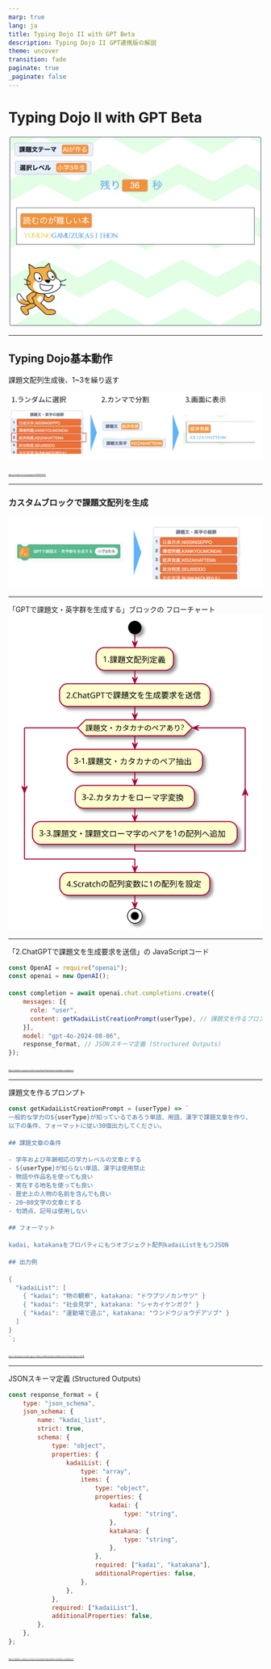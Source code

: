 ```yaml
---
marp: true
lang: ja
title: Typing Dojo II with GPT Beta
description: Typing Dojo II GPT連携版の解説
theme: uncover
transition: fade
paginate: true
_paginate: false
---
```


# Typing Dojo II with GPT Beta

![bg opacity width:800](assets/typing-dojo-background.png)

---

## Typing Dojo基本動作
課題文配列生成後、1~3を繰り返す

![width:1100](assets/typing-dojo-summary.png)

<span style="font-size: 25%;">
<a href="https://scratch.mit.edu/projects/1036221510/">https://scratch.mit.edu/projects/1036221510/</a>
</span>


---

### カスタムブロックで課題文配列を生成

![width:1100](assets/customblock-for-gpt.png)

---

「GPTで課題文・英字群を生成する」ブロックの
フローチャート
![width:400](assets/flowchart-get-kadai-list-with-gpt.svg)

---

「2.ChatGPTで課題文を生成要求を送信」の
JavaScriptコード


```js
const OpenAI = require("openai");
const openai = new OpenAI();

const completion = await openai.chat.completions.create({
    messages: [{ 
      role: "user", 
      content: getKadaiListCreationPrompt(userType), // 課題文を作るプロンプト
    }],
    model: "gpt-4o-2024-08-06",
    response_format, // JSONスキーマ定義 (Structured Outputs)
});
```

<span style="font-size: 25%;">
<a href="https://platform.openai.com/docs/quickstart?quickstart-example=completions">https://platform.openai.com/docs/quickstart?quickstart-example=completions</a>
</span>





---

課題文を作るプロンプト

```js
const getKadaiListCreationPrompt = (userType) => `
一般的な学力の${userType}が知っているであろう単語、用語、漢字で課題文章を作り、
以下の条件、フォーマットに従い30個出力してください。

## 課題文章の条件

- 学年および年齢相応の学力レベルの文章とする
- ${userType}が知らない単語、漢字は使用禁止
- 物語や作品名を使っても良い
- 実在する地名を使っても良い
- 歴史上の人物の名前を含んでも良い
- 20~80文字の文章とする
- 句読点、記号は使用しない

## フォーマット

kadai, katakanaをプロパティにもつオブジェクト配列kadaiListをもつJSON

## 出力例

{
  "kadaiList": [
    { "kadai": "物の観察", katakana: "ドウブツノカンサツ" }
    { "kadai": "社会見学", katakana: "シャカイケンガク" }
    { "kadai": "運動場で遊ぶ", katakana: "ウンドウジョウデアソブ" }
  ]
}
`;
```

<span style="font-size: 25%;">
<a href="https://developer.mozilla.org/en-US/docs/Web/JavaScript/Reference/Global_Objects/JSON">https://developer.mozilla.org/en-US/docs/Web/JavaScript/Reference/Global_Objects/JSON</a>
</span>

---

JSONスキーマ定義 (Structured Outputs)

```js
const response_format = {
    type: "json_schema",
    json_schema: {
        name: "kadai_list",
        strict: true,
        schema: {
            type: "object",
            properties: {
                kadaiList: {
                    type: "array",
                    items: {
                        type: "object",
                        properties: {
                            kadai: {
                                type: "string",
                            },
                            katakana: {
                                type: "string",
                            },
                        },
                        required: ["kadai", "katakana"],
                        additionalProperties: false,
                    },
                },
            },
            required: ["kadaiList"],
            additionalProperties: false,
        },
    },
};
```

<span style="font-size: 25%;">
<a href="https://platform.openai.com/docs/quickstart?quickstart-example=completions">https://platform.openai.com/docs/quickstart?quickstart-example=completions</a>
</span>
